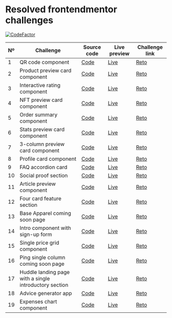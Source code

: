 # Resolved frontendmentor challenges

[![CodeFactor](https://www.codefactor.io/repository/github/javiluli/resolved-frontendmentor-challenges/badge)](https://www.codefactor.io/repository/github/javiluli/resolved-frontendmentor-challenges)

| Nº  | Challenge | Source code | Live preview | Challenge link |
| --- | --------- | ----------- | ------------ | -------------- |
| 1 | QR code component | [Code](https://github.com/javiluli/resolved-frontendmentor-challenges/tree/master/src/challenges/qr-code-component) | [Live](https://rfmc.vercel.app/c/qr-code-component) | [Reto](https://www.frontendmentor.io/challenges/qr-code-component-iux_sIO_H) |
  | 2 | Product preview card component | [Code](https://github.com/javiluli/resolved-frontendmentor-challenges/tree/master/src/challenges/product-preview-card-component) | [Live](https://rfmc.vercel.app/c/product-preview-card-component) | [Reto](https://www.frontendmentor.io/challenges/product-preview-card-component-GO7UmttRfa) |
  | 3 | Interactive rating component | [Code](https://github.com/javiluli/resolved-frontendmentor-challenges/tree/master/src/challenges/interactive-rating-component) | [Live](https://rfmc.vercel.app/c/interactive-rating-component) | [Reto](https://www.frontendmentor.io/challenges/interactive-rating-component-koxpeBUmI) |
  | 4 | NFT preview card component | [Code](https://github.com/javiluli/resolved-frontendmentor-challenges/tree/master/src/challenges/nft-preview-card-component) | [Live](https://rfmc.vercel.app/c/nft-preview-card-component) | [Reto](https://www.frontendmentor.io/challenges/nft-preview-card-component-SbdUL_w0U) |
  | 5 | Order summary component | [Code](https://github.com/javiluli/resolved-frontendmentor-challenges/tree/master/src/challenges/order-summary-component) | [Live](https://rfmc.vercel.app/c/order-summary-component) | [Reto](https://www.frontendmentor.io/challenges/order-summary-component-QlPmajDUj) |
  | 6 | Stats preview card component | [Code](https://github.com/javiluli/resolved-frontendmentor-challenges/tree/master/src/challenges/stats-preview-card-component) | [Live](https://rfmc.vercel.app/c/stats-preview-card-component) | [Reto](https://www.frontendmentor.io/challenges/stats-preview-card-component-8JqbgoU62) |
  | 7 | 3-column preview card component | [Code](https://github.com/javiluli/resolved-frontendmentor-challenges/tree/master/src/challenges/three-column-preview-card-component) | [Live](https://rfmc.vercel.app/c/three-column-preview-card-component) | [Reto](https://www.frontendmentor.io/challenges/3column-preview-card-component-pH92eAR2-) |
  | 8 | Profile card component | [Code](https://github.com/javiluli/resolved-frontendmentor-challenges/tree/master/src/challenges/profile-card-component) | [Live](https://rfmc.vercel.app/c/profile-card-component) | [Reto](https://www.frontendmentor.io/challenges/profile-card-component-cfArpWshJ) |
  | 9 | FAQ accordion card | [Code](https://github.com/javiluli/resolved-frontendmentor-challenges/tree/master/src/challenges/faq-accordion-card) | [Live](https://rfmc.vercel.app/c/faq-accordion-card) | [Reto](https://www.frontendmentor.io/challenges/faq-accordion-card-XlyjD0Oam) |
  | 10 | Social proof section | [Code](https://github.com/javiluli/resolved-frontendmentor-challenges/tree/master/src/challenges/social-proof-section) | [Live](https://rfmc.vercel.app/c/social-proof-section) | [Reto](https://www.frontendmentor.io/challenges/social-proof-section-6e0qTv_bA) |
  | 11 | Article preview component | [Code](https://github.com/javiluli/resolved-frontendmentor-challenges/tree/master/src/challenges/article-preview-component) | [Live](https://rfmc.vercel.app/c/article-preview-component) | [Reto](https://www.frontendmentor.io/challenges/article-preview-component-dYBN_pYFT) |
  | 12 | Four card feature section | [Code](https://github.com/javiluli/resolved-frontendmentor-challenges/tree/master/src/challenges/four-card-feature-section) | [Live](https://rfmc.vercel.app/c/four-card-feature-section) | [Reto](https://www.frontendmentor.io/challenges/four-card-feature-section-weK1eFYK) |
  | 13 | Base Apparel coming soon page | [Code](https://github.com/javiluli/resolved-frontendmentor-challenges/tree/master/src/challenges/base-apparel-coming-soon-page) | [Live](https://rfmc.vercel.app/c/base-apparel-coming-soon-page) | [Reto](https://www.frontendmentor.io/challenges/base-apparel-coming-soon-page-5d46b47f8db8a7063f9331a0) |
  | 14 | Intro component with sign-up form | [Code](https://github.com/javiluli/resolved-frontendmentor-challenges/tree/master/src/challenges/intro-component-with-sign-up-form) | [Live](https://rfmc.vercel.app/c/intro-component-with-sign-up-form) | [Reto](https://www.frontendmentor.io/challenges/intro-component-with-signup-form-5cf91bd49edda32581d28fd1) |
  | 15 | Single price grid component | [Code](https://github.com/javiluli/resolved-frontendmentor-challenges/tree/master/src/challenges/single-price-grid-component) | [Live](https://rfmc.vercel.app/c/single-price-grid-component) | [Reto](https://www.frontendmentor.io/challenges/single-price-grid-component-5ce41129d0ff452fec5abbbc) |
  | 16 | Ping single column coming soon page | [Code](https://github.com/javiluli/resolved-frontendmentor-challenges/tree/master/src/challenges/ping-single-column-coming-soon-page) | [Live](https://rfmc.vercel.app/c/ping-single-column-coming-soon-page) | [Reto](https://www.frontendmentor.io/challenges/ping-single-column-coming-soon-page-5cadd051fec04111f7b848da) |
  | 17 | Huddle landing page with a single introductory section | [Code](https://github.com/javiluli/resolved-frontendmentor-challenges/tree/master/src/challenges/huddle-landing-page-with-a-single-introductory-section) | [Live](https://rfmc.vercel.app/c/huddle-landing-page-with-a-single-introductory-section) | [Reto](https://www.frontendmentor.io/challenges/huddle-landing-page-with-a-single-introductory-section-B_2Wvxgi0) |
  | 18 | Advice generator app | [Code](https://github.com/javiluli/resolved-frontendmentor-challenges/tree/master/src/challenges/advice-generator-app) | [Live](https://rfmc.vercel.app/c/advice-generator-app) | [Reto](https://www.frontendmentor.io/challenges/advice-generator-app-QdUG-13db) |
  | 19 | Expenses chart component | [Code](https://github.com/javiluli/resolved-frontendmentor-challenges/tree/master/src/challenges/expenses-chart-component) | [Live](https://rfmc.vercel.app/c/expenses-chart-component) | [Reto](https://www.frontendmentor.io/challenges/expenses-chart-component-e7yJBUdjwt) |
  